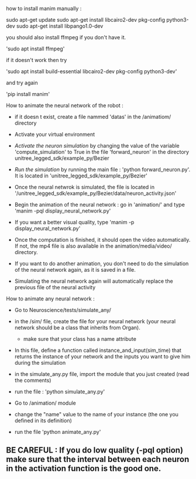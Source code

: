 how to install manim manually : 

sudo apt-get update
sudo apt-get install libcairo2-dev pkg-config python3-dev
sudo apt-get install libpango1.0-dev
 



you should also install ffmpeg if you don't have it. 

'sudo apt install ffmpeg'

if it doesn't work then try

'sudo apt install build-essential libcairo2-dev pkg-config python3-dev'

and try again 

'pip install manim'

How to animate the neural network  of the robot : 
- if it doesn t exist, create a file nammed 'datas' in the /animatiom/ directory
- Activate your virtual environment
- *Activate the neuron simulation* by changing the value of the variable 'compute_simulation' to True in the file 'forward_neuron' in the directory unitree_legged_sdk/example_py/Bezier
- *Run the simulation* by running the main file : 'python forward_neuron.py'. It is located in 'unitree_legged_sdk/example_py/Bezier'
- Once the neural netwrok is simulated, the file is located in '/unitree_legged_sdk/example_py/Bezier/data/neuron_activity.json'
- Begin the animation of the neural network : go in 'animation/' and type 'manim -pql display_neural_network.py'

- If you want a better visual quality, type 'manim -p display_neural_network.py'

- Once the computation is finished, it should open the video automatically. If not, the mp4 file is also available in the animation/media/video/ directory.

- If you want to do another animation, you don't need to do the simulation of the neural network again, as it is saved in a file.
- Simulating the neural network again will automatically replace the previous file of the neural activity


How to animate any neural network :

- Go to Neuroscience/tests/simulate_any/
- in the /sim/ file, create the file for your neural network (your neural network should be a class that inherits from Organ).
    - make sure that your class has a name attribute
- In this file, define a function called instance_and_input(sim_time) that returns the instance of your network and the inputs you want to give him during the simulation
- in the simulate_any.py file, import the module that you just created (read the comments)
- run the file : 'python simulate_any.py'

- Go to /animation/ module 
- change the "name" value to the name of your instance (the one you defined in its definition)
- run the file 'python animate_any.py'
 

## BE CAREFUL : If you do low quality (-pql option) make sure that the interval between each neuron in the activation function is the good one.